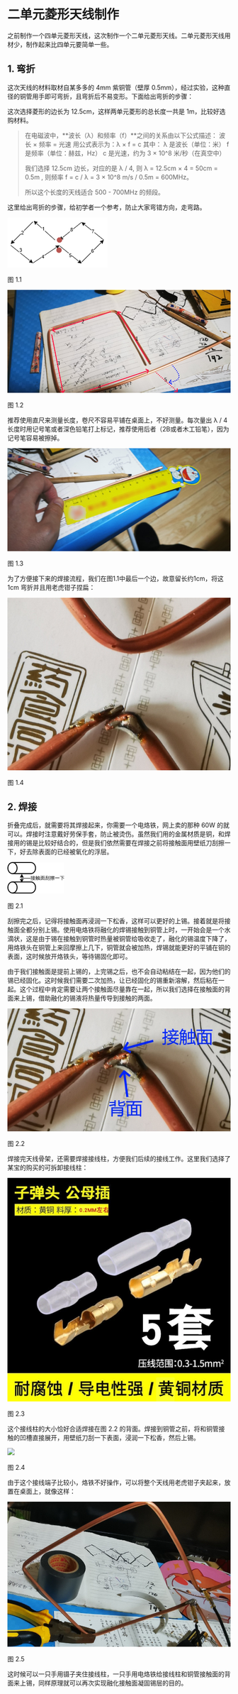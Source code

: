 # 二单元菱形天线制作
之前制作一个四单元菱形天线，这次制作一个二单元菱形天线。二单元菱形天线用材少，制作起来比四单元要简单一些。
## 1. 弯折
这次天线的材料取材自某多多的 4mm 紫铜管（壁厚 0.5mm），经过实验，这种直径的铜管用手即可弯折，且弯折后不易变形。下面给出弯折的步骤：

这次选择菱形的边长为 12.5cm，这样两单元菱形的总长度一共是 1m，比较好选购材料。

> 在电磁波中，**波长（λ）和频率（f）**之间的关系由以下公式描述：
> 波长 × 频率 = 光速
> 用公式表示为：λ × f = c
其中：
> λ 是波长（单位：米）
> f 是频率（单位：赫兹，Hz）
> c 是光速，约为 3 × 10^8 米/秒（在真空中）
> 
> 我们选择 12.5cm 边长，对应的是 λ / 4, 则 λ = 12.5cm × 4 = 50cm = 0.5m , 则频率 f = c / λ = 3 × 10^8 m/s / 0.5m = 600MHz。
> 
> 所以这个长度的天线适合 500 - 700MHz 的频段。

这里给出弯折的步骤，给初学者一个参考，防止大家弯错方向，走弯路。

![弯折步骤](./images/diamond-step-line.drawio.png)

图 1.1

![先绕制一个正方形](./images/step-first-fifth.jpg)

图 1.2

推荐使用直尺来测量长度，卷尺不容易平铺在桌面上，不好测量。每次量出 λ / 4 长度时用记号笔或者深色铅笔打上标记，推荐使用后者（2B或者木工铅笔），因为记号笔容易被擦掉。

![使用直尺测量长度](./images/rule.jpg)

图 1.3

为了方便接下来的焊接流程，我们在图1.1中最后一个边，故意留长约1cm，将这 1cm 弯折并且用老虎钳子捏扁：

![](images/touch.jpg)

图 1.4

## 2. 焊接
折叠完成后，就需要将其焊接起来，你需要一个电烙铁，网上卖的那种 60W 的就可以。焊接时注意戴好劳保手套，防止被烫伤。虽然我们用的金属材质是铜，和焊接用的锡是比较好结合的，但是我们依然需要在焊接之前将接触面用壁纸刀刮擦一下，好去除表面的已经被氧化的浮层。

![](images/scraping.drawio.png)

图 2.1

刮擦完之后，记得将接触面再浸润一下松香，这样可以更好的上锡。接着就是将接触面全都分别上锡。使用电烙铁将融化的焊锡接触到铜管上时，一开始会是一个水滴状，这是由于锡在接触到铜管时热量被铜管给吸收走了，融化的锡温度下降了，用烙铁头在铜管上来回摩擦上几下，铜管就会被加热，焊锡就能更好的平铺在铜的表面，这时候放开烙铁头，等待锡固化即可。

由于我们接触面是提前上锡的，上完锡之后，也不会自动粘结在一起，因为他们的锡已经固化。这时候我们需要二次加热，让已经固化的锡重新溶解，然后粘在一起。这个过程中肯定需要让两个接触面尽量靠在一起，所以我们选择在接触面的背面来上锡，借助融化的锡液将热量传导到接触的两面。

![](images/weld-points.jpg)

图 2.2

焊接完天线骨架，还需要焊接接线柱，方便我们后续的接线工作。这里我们选择了某宝的购买的可拆卸接线柱：

![](images/wiring-terminal.webp)

图 2.3

这个接线柱的大小恰好合适焊接在图 2.2 的背面。焊接到铜管之前，将和铜管接触的凹槽直接展开，用壁纸刀刮一下表面，浸润一下松香，然后上锡。

![](weld-points-prepare.jpg)

图 2.4

由于这个接线端子比较小，烙铁不好操作，可以将整个天线用老虎钳子夹起来，放置在桌面上，就像这样：

![](images/stand-up.jpg)

图 2.5

这时候可以一只手用镊子夹住接线柱，一只手用电烙铁给接线柱和铜管接触面的背面来上锡，同样原理就可以再次实现融化接触面凝固锡层的目的。